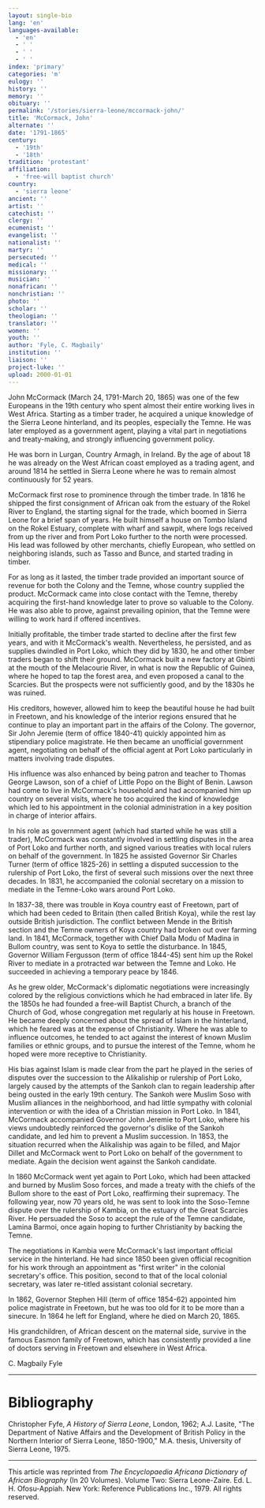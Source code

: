```yaml
---
layout: single-bio
lang: 'en'
languages-available:
  - 'en'
  - ' '
  - ' '
  - ' '
index: 'primary'
categories: 'm'
eulogy: ''
history: ''
memory: ''
obituary: ''
permalink: '/stories/sierra-leone/mccormack-john/'
title: 'McCormack, John'
alternate: ''
date: '1791-1865'
century:
  - '19th'
  - '18th'
tradition: 'protestant'
affiliation:
  - 'free-will baptist church'
country:
  - 'sierra leone'
ancient: ''
artist: ''
catechist: ''
clergy: ''
ecumenist: ''
evangelist: ''
nationalist: ''
martyr: ''
persecuted: ''
medical: ''
missionary: ''
musician: ''
nonafrican: ''
nonchristian: ''
photo: ''
scholar: ''
theologian: ''
translator: ''
women: ''
youth: ''
author: 'Fyle, C. Magbaily'
institution: ''
liaison: ''
project-luke: ''
upload: 2000-01-01
---
```



John McCormack (March 24, 1791-March 20, 1865) was one of the few Europeans in the 19th century who spent almost their entire working lives in West Africa. Starting as a timber trader, he acquired a unique knowledge of the Sierra Leone hinterland, and its peoples, especially the Temne. He was later employed as a government agent, playing a vital part in negotiations and treaty-making, and strongly influencing government policy.

He was born in Lurgan, Country Armagh, in Ireland. By the age of about 18 he was already on the West African coast employed as a trading agent, and around 1814 he settled in Sierra Leone where he was to remain almost continuously for 52 years.

McCormack first rose to prominence through the timber trade. In 1816 he shipped the first consignment of African oak from the estuary of the Rokel River to England, the starting signal for the trade, which boomed in Sierra Leone for a brief span of years. He built himself a house on Tombo Island on the Rokel Estuary, complete with wharf and sawpit, where logs received from up the river and from Port Loko further to the north were processed. His lead was followed by other merchants, chiefly European, who settled on neighboring islands, such as Tasso and Bunce, and started trading in timber.

For as long as it lasted, the timber trade provided an important source of revenue for both the Colony and the Temne, whose country supplied the product. McCormack came into close contact with the Temne, thereby acquiring the first-hand knowledge later to  prove so valuable to the Colony. He was also able to prove, against prevailing opinion, that the Temne were willing to work hard if offered incentives.

Initially profitable, the timber trade started to decline after the first few years, and with it McCormack's wealth. Nevertheless, he persisted, and as supplies dwindled in Port Loko, which they did by 1830, he and other timber traders began to shift their ground. McCormack built a new factory at Gbinti at the mouth of the Melacourie River, in what is now the Republic of Guinea, where he hoped to tap the forest area, and even proposed a canal to the Scarcies. But the prospects were not sufficiently good, and by the 1830s he was ruined.

His creditors, however, allowed him to keep the beautiful house he had built in Freetown, and his knowledge of the interior regions ensured that he continue to play an important part in the affairs of the Colony. The governor, Sir John Jeremie (term of office 1840-41) quickly appointed him as stipendiary police magistrate. He then became an unofficial government agent, negotiating on behalf of the official agent at Port Loko particularly in matters involving trade disputes.

His influence was also enhanced by being patron and teacher to Thomas George Lawson, son of a chief of Little Popo on the Bight of Benin. Lawson had come to live in McCormack's household and had accompanied him up country on several visits, where he too acquired the kind of knowledge which led to his appointment in the colonial administration in a key position in charge of interior affairs.

In his role as government agent (which had started while he was still a trader), McCormack was constantly involved in settling disputes in the area of Port Loko and further north, and signed various treaties with local rulers on behalf of the government. In 1825 he assisted Governor Sir Charles Turner (term of office 1825-26) in settling a disputed succession to the rulership of Port Loko, the first of several such missions over the next three decades. In 1831, he accompanied the colonial secretary on a mission to mediate in the Temne-Loko wars around Port Loko.

In 1837-38, there was trouble in Koya country east of Freetown, part of which had been ceded to Britain (then called British Koya), while the rest lay outside British jurisdiction. The conflict between Mende in the British section and the Temne owners of Koya country had broken out over farming land. In 1841, McCormack, together with Chief Dalla Modu of Madina in Bullom country, was sent to Koya to settle the disturbance. In 1845, Governor William Fergusson (term of office 1844-45) sent him up the Rokel River to mediate in a protracted war between the Temne and Loko. He succeeded in achieving a temporary peace by 1846.

As he grew older, McCormack's diplomatic negotiations were increasingly colored by the religious convictions which he had embraced in later life. By the 1850s he had founded a free-will Baptist Church, a branch of the Church of God, whose congregation met regularly at his house in Freetown. He became deeply concerned about the spread of Islam in the hinterland, which he feared was at the expense of Christianity. Where he was able to influence outcomes, he tended to act against the interest of known Muslim families or ethnic groups, and to pursue the interest of the Temne, whom he hoped were more receptive to Christianity.

His bias against Islam is made clear from the part he played in the series of disputes over the succession to the Alikaliship or rulership of Port Loko, largely caused by the attempts of the Sankoh clan to regain leadership after being ousted in the early 19th century. The Sankoh were Muslim Soso with Muslim alliances in the neighborhood, and had little sympathy with colonial intervention or with the idea of a Christian mission in Port Loko. In 1841, McCormack accompanied Governor John Jeremie to Port Loko, where his views undoubtedly reinforced the governor's dislike of the Sankoh candidate, and led him to prevent a Muslim succession. In 1853, the situation recurred when the Alikaliship was again to be filled, and Major Dillet and McCormack went to Port Loko on behalf of the government to mediate. Again the decision went against the Sankoh candidate.

In 1860 McCormack went yet again to Port Loko, which had been attacked and burned by Muslim Soso forces, and made a treaty with the chiefs of the Bullom shore to the east of Port Loko, reaffirming their supremacy. The following year, now 70 years old, he was sent to look into the Soso-Temne dispute over the rulership of Kambia, on the estuary of the Great Scarcies River. He persuaded the Soso to accept the rule of the Temne candidate, Lamina Barmoi, once again hoping to further Christianity by backing the Temne.

The negotiations in Kambia were McCormack's last important official service in the hinterland. He had since 1850 been given official recognition for his work through an appointment as "first writer" in the colonial secretary's office. This position, second to that of the local colonial secretary, was later re-titled assistant colonial secretary.

In 1862, Governor Stephen Hill (term of office 1854-62) appointed him police magistrate in Freetown, but he was too old for it to be more than a sinecure. In 1864 he left for England, where he died on March 20, 1865.

His grandchildren, of African descent on the maternal side, survive in the famous Easmon family of Freetown, which has consistently provided a line of doctors serving in Freetown and elsewhere in West Africa.

C. Magbaily Fyle

---

# Bibliography

Christopher Fyfe, *A History of Sierra Leone*, London, 1962; A.J. Lasite, "The Department of Native Affairs and the Development of British Policy in the Northern Interior of Sierra Leone, 1850-1900," M.A. thesis, University of Sierra Leone, 1975.

---

This article was reprinted from *The Encyclopaedia Africana Dictionary of African Biography* (In 20 Volumes). Volume Two: Sierra Leone-Zaire. Ed. L. H. Ofosu-Appiah. New York: Reference Publications Inc., 1979.  All rights reserved.